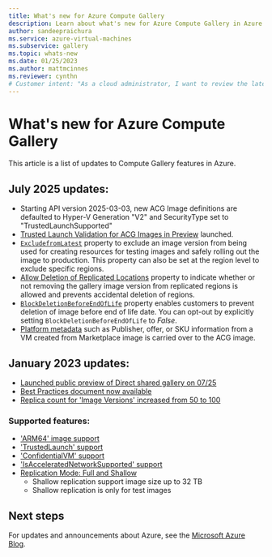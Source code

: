 ```yaml
---
title: What's new for Azure Compute Gallery
description: Learn about what's new for Azure Compute Gallery in Azure.
author: sandeepraichura
ms.service: azure-virtual-machines
ms.subservice: gallery
ms.topic: whats-new
ms.date: 01/25/2023
ms.author: mattmcinnes
ms.reviewer: cynthn
# Customer intent: "As a cloud administrator, I want to review the latest updates to Azure Compute Gallery features, so that I can leverage the new capabilities and best practices to optimize image management and deployment in my organization's infrastructure."
---
```


# What's new for Azure Compute Gallery
This article is a list of updates to Compute Gallery features in Azure.

## July 2025 updates:
- Starting API version 2025-03-03, new ACG Image definitions are defaulted to Hyper-V Generation "V2" and SecurityType set to "TrustedLaunchSupported"
- [Trusted Launch Validation for ACG Images in Preview](./azure-compute-gallery.md#trusted-launch-validation-for-azure-compute-gallery-acg-images-preview) launched.
- [`ExcludefromLatest`](/cli/azure/sig/image-version?view=azure-cli-latest#az-sig-image-version-create) property to exclude an image version from being used for creating resources for testing images and safely rolling out the image to production. This property can also be set at the region level to exclude specific regions.
- [Allow Deletion of Replicated Locations](https://learn.microsoft.com/rest/api/compute/gallery-image-versions/create-or-update?view=rest-compute-2025-02-01&tabs=HTTP#galleryimageversionsafetyprofile) property to indicate whether or not removing the gallery image version from replicated regions is allowed and prevents accidental deletion of regions.
- [`BlockDeletionBeforeEndOfLife`](/rest/api/compute/gallery-image-versions/create-or-update?view=rest-compute-2025-02-01&tabs=HTTP#galleryimageversionsafetyprofile) property enables customers to prevent deletion of image before end of life date. You can opt-out by explicitly setting `BlockDeletionBeforeEndOfLife` to *False*.
- [Platform metadata](/rest/api/compute/gallery-image-versions/create-or-update?view=rest-compute-2024-11-04&tabs=HTTP#platformattribute) such as Publisher, offer, or SKU information from a VM created from Marketplace image is carried over to the ACG image.


## January 2023 updates:
- [Launched public preview of Direct shared gallery on 07/25](./share-gallery-direct.md?tabs=portaldirect)
- [Best Practices document now available](./azure-compute-gallery.md#best-practices)
- [Replica count for 'Image Versions' increased from 50 to 100](./azure-compute-gallery.md#limits)

### Supported features:
- ['ARM64' image support](/cli/azure/sig/image-definition?view=azure-cli-latest#az-sig-image-definition-create&preserve-view=true)
- ['TrustedLaunch' support](/cli/azure/sig/image-definition?view=azure-cli-latest#az-sig-image-definition-create&preserve-view=true)
- ['ConfidentialVM' support](/cli/azure/sig/image-definition?view=azure-cli-latest#az-sig-image-definition-create&preserve-view=true)
- ['IsAcceleratedNetworkSupported' support](/cli/azure/sig/image-definition?view=azure-cli-latest#az-sig-image-definition-create&preserve-view=true)
- [Replication Mode: Full and Shallow](/cli/azure/sig/image-version?view=azure-cli-latest#commands&preserve-view=true)
  - Shallow replication support image size up to 32 TB
  - Shallow replication is only for test images

## Next steps
For updates and announcements about Azure, see the [Microsoft Azure Blog](https://azure.microsoft.com/blog/).

